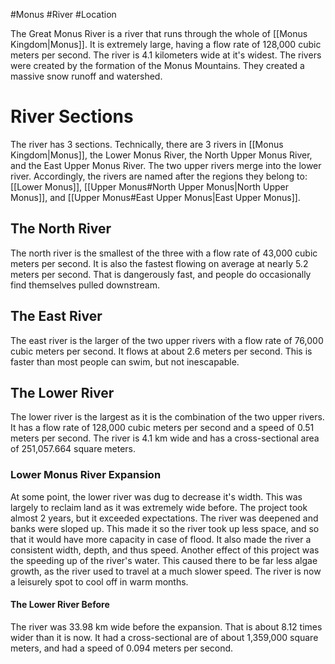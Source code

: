 #Monus #River #Location 

The Great Monus River is a river that runs through the whole of [[Monus Kingdom|Monus]]. It is extremely large, having a flow rate of 128,000 cubic meters per second. The river is 4.1 kilometers wide at it's widest. The rivers were created by the formation of the Monus Mountains. They created a massive snow runoff and watershed.
# River Sections
The river has 3 sections. Technically, there are 3 rivers in [[Monus Kingdom|Monus]], the Lower Monus River, the North Upper Monus River, and the East Upper Monus River. The two upper rivers merge into the lower river. Accordingly, the rivers are named after the regions they belong to: [[Lower Monus]], [[Upper Monus#North Upper Monus|North Upper Monus]], and [[Upper Monus#East Upper Monus|East Upper Monus]].
## The North River
The north river is the smallest of the three with a flow rate of 43,000 cubic meters per second. It is also the fastest flowing on average at nearly 5.2 meters per second. That is dangerously fast, and people do occasionally find themselves pulled downstream.
## The East River
The east river is the larger of the two upper rivers with a flow rate of 76,000 cubic meters per second. It flows at about 2.6 meters per second. This is faster than most people can swim, but not inescapable.
## The Lower River
The lower river is the largest as it is the combination of the two upper rivers. It has a flow rate of 128,000 cubic meters per second and a speed of 0.51 meters per second. The river is 4.1 km wide and has a cross-sectional area of 251,057.664 square meters.
### Lower Monus River Expansion
At some point, the lower river was dug to decrease it's width. This was largely to reclaim land as it was extremely wide before. The project took almost 2 years, but it exceeded expectations. The river was deepened and banks were sloped up. This made it so the river took up less space, and so that it would have more capacity in case of flood. It also made the river a consistent width, depth, and thus speed. Another effect of this project was the speeding up of the river's water. This caused there to be far less algae growth, as the river used to travel at a much slower speed. The river is now a leisurely spot to cool off in warm months.
#### The Lower River Before
The river was 33.98 km wide before the expansion. That is about 8.12 times wider than it is now. It had a cross-sectional are of about 1,359,000 square meters, and had a speed of 0.094 meters per second.